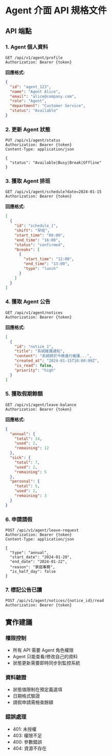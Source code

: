 # Agent 介面 API 規格文件

## API 端點

### 1. Agent 個人資料
```http
GET /api/v1/agent/profile
Authorization: Bearer {token}
```

**回應格式:**
```json
{
  "id": "agent_123",
  "name": "Agent Alice",
  "email": "alice@company.com",
  "role": "Agent",
  "department": "Customer Service",
  "status": "Available"
}
```

### 2. 更新 Agent 狀態
```http
PUT /api/v1/agent/status
Authorization: Bearer {token}
Content-Type: application/json

{
  "status": "Available|Busy|Break|Offline"
}
```

### 3. 獲取 Agent 排班
```http
GET /api/v1/agent/schedule?date=2024-01-15
Authorization: Bearer {token}
```

**回應格式:**
```json
[
  {
    "id": "schedule_1",
    "shift": "早班",
    "start_time": "08:00",
    "end_time": "16:00",
    "status": "confirmed",
    "breaks": [
      {
        "start_time": "12:00",
        "end_time": "13:00",
        "type": "lunch"
      }
    ]
  }
]
```

### 4. 獲取 Agent 公告
```http
GET /api/v1/agent/notices
Authorization: Bearer {token}
```

**回應格式:**
```json
[
  {
    "id": "notice_1",
    "title": "系統維護通知",
    "content": "系統將於今晚進行維護...",
    "created_at": "2024-01-15T10:00:00Z",
    "is_read": false,
    "priority": "high"
  }
]
```

### 5. 獲取假期餘額
```http
GET /api/v1/agent/leave-balance
Authorization: Bearer {token}
```

**回應格式:**
```json
{
  "annual": {
    "total": 14,
    "used": 2,
    "remaining": 12
  },
  "sick": {
    "total": 7,
    "used": 2,
    "remaining": 5
  },
  "personal": {
    "total": 5,
    "used": 2,
    "remaining": 3
  }
}
```

### 6. 申請請假
```http
POST /api/v1/agent/leave-request
Authorization: Bearer {token}
Content-Type: application/json

{
  "type": "annual",
  "start_date": "2024-01-20",
  "end_date": "2024-01-22",
  "reason": "家庭事務",
  "is_half_day": false
}
```

### 7. 標記公告已讀
```http
POST /api/v1/agent/notices/{notice_id}/read
Authorization: Bearer {token}
```

## 實作建議

### 權限控制
- 所有 API 需要 Agent 角色權限
- Agent 只能查看/修改自己的資料
- 狀態更新需要即時同步到監控系統

### 資料驗證
- 狀態值限制在預定義選項
- 日期格式驗證
- 請假申請需檢查餘額

### 錯誤處理
- 401: 未授權
- 403: 權限不足
- 400: 參數錯誤
- 404: 資源不存在